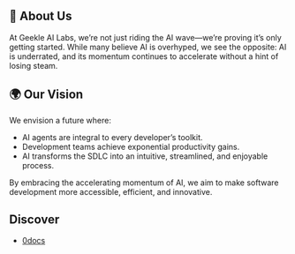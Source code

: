 





## 🚀 About Us

At Geekle AI Labs, we’re not just riding the AI wave—we’re proving it’s only getting started. While many believe AI is overhyped, we see the opposite: AI is underrated, and its momentum continues to accelerate without a hint of losing steam.


## 🌍 Our Vision

We envision a future where:
- AI agents are integral to every developer’s toolkit.
- Development teams achieve exponential productivity gains.
- AI transforms the SDLC into an intuitive, streamlined, and enjoyable process.

By embracing the accelerating momentum of AI, we aim to make software development more accessible, efficient, and innovative.



## Discover 

- [0docs](https://github.com/geekleai/0docs-white-paper)
